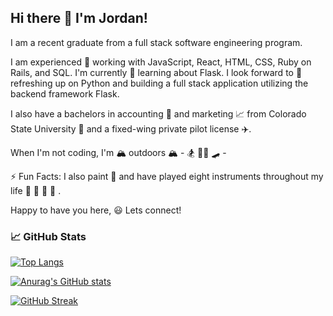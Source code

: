 ## Hi there 👋 I'm Jordan!

I am a recent graduate from a full stack software engineering program.

I am experienced 💫 working with JavaScript, React, HTML, CSS, Ruby on Rails, and SQL. I'm currently 🔭 learning about Flask. I look forward to 🌱 refreshing up on Python and building a full stack application utilizing the backend framework Flask.

I also have a bachelors in accounting 🧮 and marketing 📈 from Colorado State University 💙 and a fixed-wing private pilot license ✈️. 

When I'm not coding, I'm 🏔 outdoors 🏔 - 🏂 🚵‍♀️ 🛹 - 

⚡ Fun Facts: I also paint 🎨 and have played eight instruments throughout my life 🎷 🎸 🎻 🎼 . 


Happy to have you here,
😃 Lets connect!

### 📈 GitHub Stats

[![Top Langs](https://github-readme-stats.vercel.app/api/top-langs/?username=JordanTaylorJ&layout=compact&theme=dark)](https://github.com/anuraghazra/github-readme-stats)

[![Anurag's GitHub stats](https://github-readme-stats.vercel.app/api?username=JordanTaylor&theme=cobalt&show_icons=true&count_private=true)](https://github.com/anuraghazra/github-readme-stats)

[![GitHub Streak](https://streak-stats.demolab.com/?user=JordanTaylorJ&theme=react)](https://git.io/streak-stats)

<!--
<a href="https://github.com/anuraghazra/github-readme-stats">
  <img align="center" src="https://github-readme-stats.vercel.app/api/top-langs/?username=JordanTaylorJ&layout=compact&theme=dark" />
</a>
<a href="https://github.com/anuraghazra/github-readme-stats">
  <img align="center" src="https://github-readme-stats.vercel.app/api?username=JordanTaylor&theme=cobalt&show_icons=true&count_private=true" />
</a>
<a href="https://git.io/streak-stats">
  <img align="center" src="https://streak-stats.demolab.com/?user=JordanTaylorJ&theme=react" />
</a>
-->


<!--
**JordanTaylorJ/JordanTaylorJ** is a ✨ _special_ ✨ repository because its `README.md` (this file) appears on your GitHub profile.

Here are some ideas to get you started:

- 🔭 I’m currently working on ...
- 🌱 I’m currently learning ...
- 👯 I’m looking to collaborate on ...
- 🤔 I’m looking for help with ...
- 💬 Ask me about ...
- 📫 How to reach me: ...
- 😄 Pronouns: ...
- ⚡ Fun fact: ...
-->
